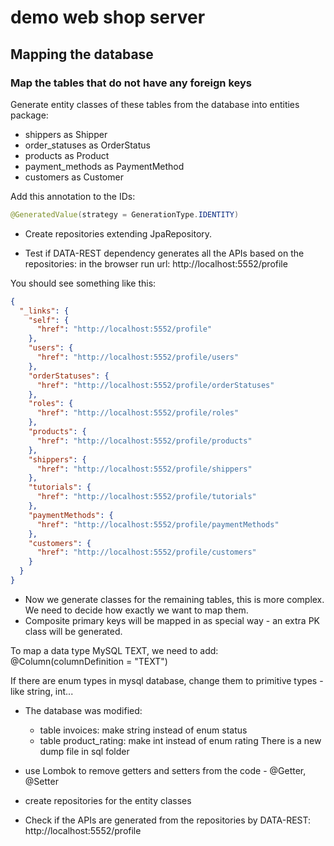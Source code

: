 # demo web shop server

## Mapping the database

### Map the tables that do not have any foreign keys

Generate entity classes of these tables from the database into entities package:
- shippers as Shipper
- order_statuses as OrderStatus
- products as Product
- payment_methods as PaymentMethod
- customers as Customer

Add this annotation to the IDs:
```java
@GeneratedValue(strategy = GenerationType.IDENTITY)
```

- Create repositories extending JpaRepository.

- Test if DATA-REST dependency generates all the APIs based on the repositories:
in the browser run url: http://localhost:5552/profile
  
You should see something like this:
```json
{
  "_links": {
    "self": {
      "href": "http://localhost:5552/profile"
    },
    "users": {
      "href": "http://localhost:5552/profile/users"
    },
    "orderStatuses": {
      "href": "http://localhost:5552/profile/orderStatuses"
    },
    "roles": {
      "href": "http://localhost:5552/profile/roles"
    },
    "products": {
      "href": "http://localhost:5552/profile/products"
    },
    "shippers": {
      "href": "http://localhost:5552/profile/shippers"
    },
    "tutorials": {
      "href": "http://localhost:5552/profile/tutorials"
    },
    "paymentMethods": {
      "href": "http://localhost:5552/profile/paymentMethods"
    },
    "customers": {
      "href": "http://localhost:5552/profile/customers"
    }
  }
}
```

- Now we generate classes for the remaining tables, this is more complex. We need to decide how exactly we want to map them.
- Composite primary keys will be mapped in as special way - an extra PK class will be generated.

To map a data type MySQL TEXT, we need to add:
@Column(columnDefinition = "TEXT")

If there are enum types in mysql database, change them to primitive types - like string, int...
- The database was modified:
    - table invoices: make string instead of enum status
    - table product_rating: make int instead of enum rating
    There is a new dump file in sql folder

- use Lombok to remove getters and setters from the code - @Getter, @Setter

- create repositories for the entity classes

- Check if the APIs are generated from the repositories by DATA-REST: http://localhost:5552/profile


